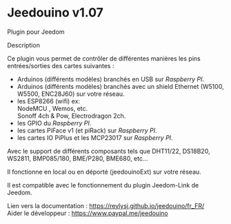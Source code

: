 # Jeedouino v1.07
Plugin pour Jeedom  

Description  

   Ce plugin vous permet de contrôler de différentes manières les pins entrées/sorties des cartes suivantes :

   * Arduinos (différents modèles) branchés en USB sur *Raspberry PI*.
   * Arduinos (différents modèles) branchés avec un shield Ethernet (W5100, W5500, ENC28J60) sur votre réseau.
   * les ESP8266 (wifi) ex:  
     NodeMCU , Wemos, etc.  
     Sonoff 4ch & Pow, Electrodragon 2ch.  
   * les GPIO du *Raspberry PI*.
   * les cartes PiFace v1 (et piRack) sur *Raspberry PI*.
   * les cartes IO PiPlus et les MCP23017 sur *Raspberry PI*.

   Avec le support de différents composants tels que  DHT11/22, DS18B20, WS2811, BMP085/180, BME/P280, BME680, etc...

Il fonctionne en local ou en déporté (jeedouinoExt) sur votre réseau.  

Il est compatible avec le fonctionnement du plugin Jeedom-Link de Jeedom.  

Lien vers la documentation : <https://revlysj.github.io/jeedouino/fr_FR/>  
Aider le développeur : <https://www.paypal.me/jeedouino>
